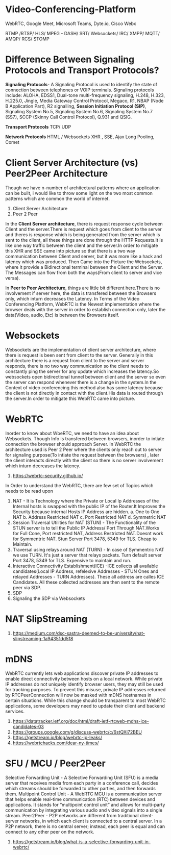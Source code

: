 # Video-Conferencing-Platform
WebRTC, Google Meet, Microsoft Teams, Dyte.io, Cisco Webx

RTMP /RTSP/ HLS/ MPEG - DASH/ SRT/ Websockets/ IRC/ XMPP/ MQTT/ AMQP/ RCS/ STOMP

# Difference Between Signaling Protocols and Transport Protocols?
**Signaling Protocols**-
A Signaling Protocol is used to identify the state of connection between telephones or VOIP terminals. Signaling protocols include: ALOHA, EDSS1, Dual-tone multi-frequency signaling, H.248, H.323, H.225.0, Jingle, Media Gateway Control Protocol, Megaco, R1, NBAP (Node B Application Part), R2 signalling, **Session Initiation Protocol (SIP)**, Signaling System No.5, Signaling System No.6, Signaling System No.7 (SS7), SCCP (Skinny Call Control Protocol), Q.931 and QSIG.

**Transport Protocols**
TCP/ UDP

**Network Protocols**
HTML / Websockets
XHR , SSE, Ajax Long Pooling, Comet

# Client Server Architecture (vs) Peer2Peer Architecture
Though we have n-number of architectural patterns where an application can be built, i would like to throw some light on the two most common patterns which are common the world of internet.
1. Client Server Architecture
2. Peer 2 Peer

In the **Client Server architecture**, there is request response cycle between Client and the server.There is request which goes from client to the server and theres is response which is being generated from the server which is sent to the client, all these things are done through the HTTP Requests.It is like one way traffic between the client and the server.In order to mitigate this XHR and SSE came into picture so that there is a two way communication between Client and server, but it was more like a hack and latency which was produced. Then Came into the Picture the Websockets, where it provide a Bidirectional terminal between the Client and the Server. The Messages can flow from both the ways(From client to server and vice versa).

In **Peer to Peer Architecture**, things are little bit different here.There is no involvement if server here, the data is transfered between the Browsers only, which inturn decreases the Latency. In Terms of the Video Conferencing Platform, WebRTC is the Newest implementation where the browser deals with the server in order to establish connection only, later the data(VIdeo, audio, Etc) is between the Browsers itself.

# Websockets
Websockets are the implementation of client server architecture, where there is request is been sent from client to the server.
Generally in this architecture there is a request from client to the server and server responds, there is no two way communication so the client needs to constantly ping the server for any update which increases the latency.So websockets open bidirectional tunnel between client and the server so even the server can respond whenever there is a change in the system.In the Context of video conferencing this method also has some latency because the client is not directly in contact with the client.His data is routed through the server.In order to mitigate this WebRTC came into picture.

# WebRTC
Inorder to know about WbeRTC, we need to have an idea about Websockets.
Though Info is transfered between browsers, inorder to intiate connection the browser should approach Server.
In WebRTC the architecture used is Peer 2 Peer where the clients only reach out to server for signaling purpose(To intiate the request between the browsers) , later the client interacts directly with the client so there is no server involvement which inturn decreases the latency.
1. https://webrtc-security.github.io/

In Order to understand the WebRTC, there are few set of Topics which needs to be read upon
1. NAT - It is Technology where the Private or Local Ip Addresses of the Internal hosts is swapped with the public IP of the Router.It Improves the Security because internal Hosts IP Address are hidden.
  a. One to One NAT
  b. Address Restricted NAT
  c. Port Restricted NAT
  d. Symmetric NAT
2. Session Traversal Utilities for NAT (STUN) - The Functionality of the STUN server is to tell the Public IP Address/ Port Through NAT.Works for Full Cone, Port restricted NAT, Address Restricted NAT.Doesnt work for Symmentric NAT. Stun Server Port 3478, 5349 for TLS. Cheap to Maintain.
3. Traversal using relays around NAT (TURN) - In case of Symmentric NAT we use TURN. It's just a server that relays packets. Turn default server Port 3478, 5349 for TLS. Expensive to maintain and run.
3. Interactive Connectivity Establishment(ICE) -ICE collects all available candidates(Local IP Address, refelexive Addresses - STUN Ones and relayed Addresses - TURN Addresses). These all address are calles ICE Candidates. All these collected addresses are then sent to the remote peer via SDP. 
4. SDP
5. Signaling the SDP via Websockets

# NAT SlipStreaming
1. https://medium.com/dsc-sastra-deemed-to-be-university/nat-slipstreaming-1a94351dd518

# mDNS
WebRTC currently lets web applications discover private IP addresses to enable direct connectivity between hosts on a local network. While private IP addresses do not uniquely identify browser users, they may still be used for tracking purposes. To prevent this misuse, private IP addresses returned by RTCPeerConnection will now be masked with mDNS hostnames in certain situations. While this change should be transparent to most WebRTC applications, some developers may need to update their client and backend services. 
1. https://datatracker.ietf.org/doc/html/draft-ietf-rtcweb-mdns-ice-candidates-03
2. https://groups.google.com/g/discuss-webrtc/c/6stQXi72BEU
3. https://getstream.io/blog/webrtc-ip-leaks/
4. https://webrtchacks.com/dear-ny-times/

# SFU / MCU / Peer2Peer
 Selective Forwarding Unit - A Selective Forwarding Unit (SFU) is a media server that receives media from each party in a conference call, decides which streams should be forwarded to other parties, and then forwards them.
Multipoint Control Unit - A WebRTC MCU is a communication server that helps enable real-time communication (RTC) between devices and applications. It stands for “multipoint control unit” and allows for multi-party communication by integrating various audio and video signals into a single stream.
Peer2Peer - P2P networks are different from traditional client-server networks, in which each client is connected to a central server. In a P2P network, there is no central server; instead, each peer is equal and can connect to any other peer on the network.

1. https://getstream.io/blog/what-is-a-selective-forwarding-unit-in-webrtc/
